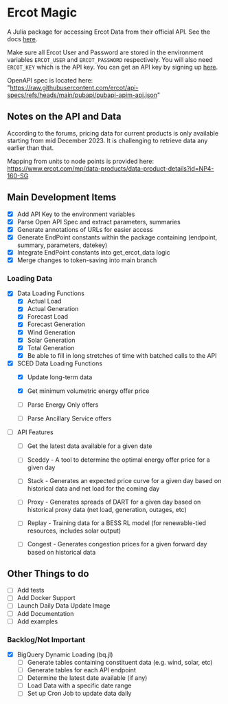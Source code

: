 # Ercot Magic

A Julia package for accessing Ercot Data from their official API. See the docs [here](https://developer.ercot.com/applications/pubapi/user-guide/openapi-documentation/).

Make sure all Ercot User and Password are stored in the environment variables `ERCOT_USER` and `ERCOT_PASSWORD` respectively. You will also need `ERCOT_KEY` which is the API key. You can get an API key by signing up [here](https://developer.ercot.com/applications/pubapi/user-guide/registration-and-authentication/).

OpenAPI spec is located here: "https://raw.githubusercontent.com/ercot/api-specs/refs/heads/main/pubapi/pubapi-apim-api.json"

## Notes on the API and Data
According to the forums, pricing data for current products is only available starting from mid December 2023. It is challenging to retrieve data any earlier than that. 

Mapping from units to node points is provided here: https://www.ercot.com/mp/data-products/data-product-details?id=NP4-160-SG

## Main Development Items  
- [X] Add API Key to the environment variables
- [X] Parse Open API Spec and extract parameters, summaries
- [X] Generate annotations of URLs for easier access
- [X] Generate EndPoint constants within the package containing (endpoint, summary, parameters, datekey)
- [X] Integrate EndPoint constants into get_ercot_data logic
- [X] Merge changes to token-saving into main branch 

### Loading Data
- [X] Data Loading Functions
    - [X] Actual Load
    - [X] Actual Generation
    - [X] Forecast Load
    - [X] Forecast Generation
    - [X] Wind Generation
    - [X] Solar Generation
    - [X] Total Generation
    - [X] Be able to fill in long stretches of time with batched calls to the API
- [X] SCED Data Loading Functions
    - [X] Update long-term data 
    - [X] Get minimum volumetric energy offer price
    - [ ] Parse Energy Only offers
    - [ ] Parse Ancillary Service offers


- [ ] API Features 
    - [ ] Get the latest data available for a given date
    - [ ] Sceddy - A tool to determine the optimal energy offer price for a given day
    - [ ] Stack - Generates an expected price curve for a given day based on historical data and net load for the coming day 
    - [ ] Proxy - Generates spreads of DART for a given day based on historical proxy data (net load, generation, outages, etc)
    - [ ] Replay - Training data for a BESS RL model (for renewable-tied resources, includes solar output)
    - [ ] Congest - Generates congestion prices for a given forward day based on historical data


## Other Things to do
- [ ] Add tests
- [ ] Add Docker Support
- [ ] Launch Daily Data Update Image
- [ ] Add Documentation
- [ ] Add examples

### Backlog/Not Important
- [X] BigQuery Dynamic Loading (bq.jl)
    - [ ] Generate tables containing constituent data  (e.g. wind, solar, etc) 
    - [ ] Generate tables for each API endpoint 
    - [ ] Determine the latest date available (if any)
    - [ ] Load Data with a specific date range
    - [ ] Set up Cron Job to update data daily
